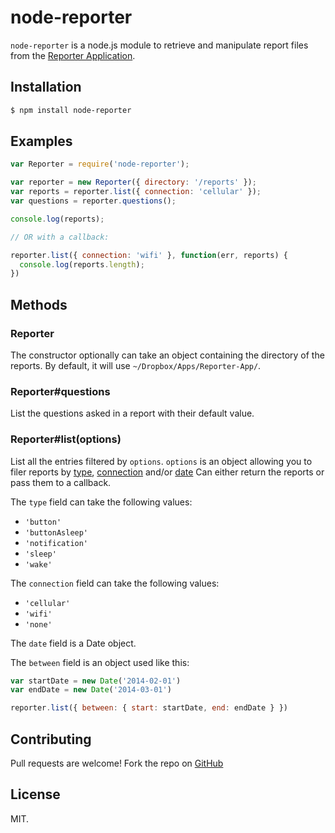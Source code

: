 # node-reporter

`node-reporter` is a node.js module to retrieve and manipulate report files from the [Reporter Application](http://www.reporter-app.com).

## Installation

```sh
$ npm install node-reporter
```

## Examples

```javascript
var Reporter = require('node-reporter');

var reporter = new Reporter({ directory: '/reports' });
var reports = reporter.list({ connection: 'cellular' });
var questions = reporter.questions();

console.log(reports);

// OR with a callback:

reporter.list({ connection: 'wifi' }, function(err, reports) {
  console.log(reports.length);
})
```

## Methods

### Reporter

The constructor optionally can take an object containing the directory of the reports. By default, it will use `~/Dropbox/Apps/Reporter-App/`.

### Reporter#questions

List the questions asked in a report with their default value.

### Reporter#list(options)

List all the entries filtered by `options`. `options` is an object allowing you to filer reports by [type](https://gist.github.com/dbreunig/9315705/a85dbb45b323ed39f57720229c5cdd2da166f892#reportimpetus), [connection](https://gist.github.com/dbreunig/9315705/a85dbb45b323ed39f57720229c5cdd2da166f892#connection) and/or [date](https://gist.github.com/dbreunig/9315705/a85dbb45b323ed39f57720229c5cdd2da166f892#date) Can either return the reports or pass them to a callback.

The `type` field can take the following values:
* `'button'`
* `'buttonAsleep'`
* `'notification'`
* `'sleep'`
* `'wake'`

The `connection` field can take the following values:
* `'cellular'`
* `'wifi'`
* `'none'`

The `date` field is a Date object.

The `between` field is an object used like this:

```javascript
var startDate = new Date('2014-02-01')
var endDate = new Date('2014-03-01')

reporter.list({ between: { start: startDate, end: endDate } })
```

## Contributing

Pull requests are welcome! Fork the repo on [GitHub](http://github.com/aliou/node-reporter/fork)

## License
MIT.
